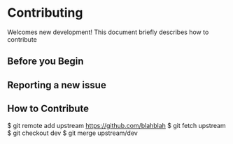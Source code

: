 # Contributing

Welcomes new development!  This document briefly describes how to
contribute 

## Before you Begin

## Reporting a new issue

## How to Contribute

   $ git remote add upstream https://github.com/blahblah
   $ git fetch upstream
   $ git checkout dev
   $ git merge upstream/dev
   ```

